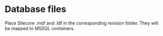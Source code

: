 # Database files

Place Sitecore .mdf and .ldf in the corresponding revision folder. They will be mapped to MSSQL containers.